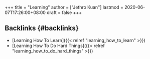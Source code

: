 +++
title = "Learning"
author = ["Jethro Kuan"]
lastmod = 2020-06-07T17:26:00+08:00
draft = false
+++

## Backlinks {#backlinks}

- [Learning How To Learn]({{< relref "learning_how_to_learn" >}})
- [Learning How To Do Hard Things]({{< relref "learning_how_to_do_hard_things" >}})
